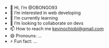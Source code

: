 - 👋 Hi, I’m @OBONGO93
- 👀 I’m interested in web developing
- 🌱 I’m currently learning 
- 💞️ I’m looking to collaborate on devs
- 📫 How to reach me kevinochiobi@gmail.com
- 😄 Pronouns: ...
- ⚡ Fun fact: ...

<!---
OBONGO93/OBONGO93 is a ✨ special ✨ repository because its `README.md` (this file) appears on your GitHub profile.
You can click the Preview link to take a look at your changes.
--->
